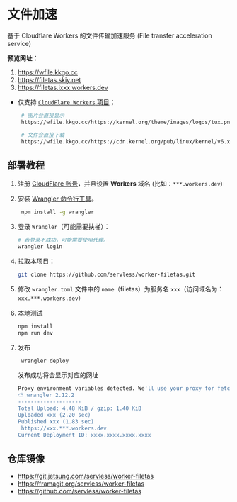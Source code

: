 # 文件加速

基于 Cloudflare Workers 的文件传输加速服务 (File transfer acceleration service)

**预览网址：**

1. https://wfile.kkgo.cc
2. https://filetas.skiy.net
3. https://filetas.ixxx.workers.dev

- 仅支持 [`CloudFlare Workers` 项目](https://developers.cloudflare.com/workers/)；

  ```bash
   # 图片会直接显示
   https://wfile.kkgo.cc/https://kernel.org/theme/images/logos/tux.png

   # 文件会直接下载
   https://wfile.kkgo.cc/https://cdn.kernel.org/pub/linux/kernel/v6.x/linux-6.1.18.tar.xz
  ```

## 部署教程

1. 注册 [CloudFlare 账号](https://www.cloudflare.com/)，并且设置 **Workers** 域名 (比如：`***.workers.dev`)
2. 安装 [Wrangler 命令行工具](https://developers.cloudflare.com/workers/wrangler/)。
   ```bash
    npm install -g wrangler
   ```
3. 登录 `Wrangler`（可能需要扶梯）：

   ```bash
   # 若登录不成功，可能需要使用代理。
   wrangler login
   ```

4. 拉取本项目：

   ```bash
   git clone https://github.com/servless/worker-filetas.git
   ```

5. 修改 `wrangler.toml` 文件中的 `name`（filetas）为服务名 `xxx`（访问域名为：`xxx.***.workers.dev`）

6. 本地测试

   ```bash
   npm install
   npm run dev
   ```

7. 发布

   ```bash
    wrangler deploy
   ```

   发布成功将会显示对应的网址

   ```bash
   Proxy environment variables detected. We'll use your proxy for fetch requests.
   ⛅️ wrangler 2.12.2
   --------------------
   Total Upload: 4.48 KiB / gzip: 1.40 KiB
   Uploaded xxx (2.20 sec)
   Published xxx (1.83 sec)
   	https://xxx.***.workers.dev
   Current Deployment ID: xxxx.xxxx.xxxx.xxxx
   ```

## 仓库镜像

- https://git.jetsung.com/servless/worker-filetas
- https://framagit.org/servless/worker-filetas
- https://github.com/servless/worker-filetas
